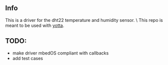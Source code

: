 ## Info
This is a driver for the dht22 temperature and humidity sensor. \\
This repo is meant to be used with [yotta](yottadocs.mbed.com). 

## TODO:
* make driver mbedOS compliant with callbacks
* add test cases